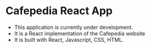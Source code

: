 # Cafepedia React App
* This application is currently under development. 
* It is a React implementation of the Cafepedia website
* It is built with React, Javascript, CSS, HTML.
